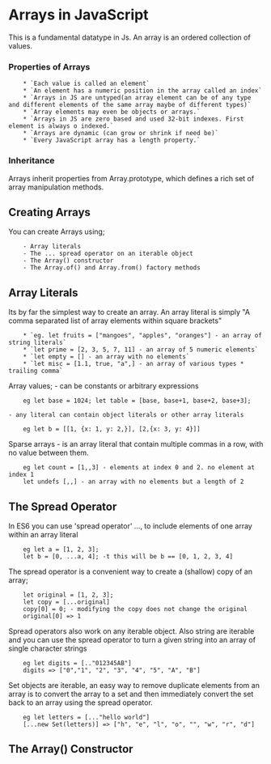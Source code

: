 # Arrays in JavaScript
This is a fundamental datatype in Js.
An array is an ordered collection of values.

### Properties of Arrays
```
    * `Each value is called an element`
    * `An element has a numeric position in the array called an index`
    * `Arrays in JS are untyped(an array element can be of any type and different elements of the same array maybe of different types)`
    * `Array elements may even be objects or arrays.`
    * `Arrays in JS are zero based and used 32-bit indexes. First element is always o indexed.`
    * `Arrays are dynamic (can grow or shrink if need be)`
    * `Every JavaScript array has a length property.`
```

### Inheritance
Arrays inherit properties from Array.prototype, which defines a rich set of array manipulation methods.

## Creating Arrays
You can create Arrays using;
```
    - Array literals
    - The ... spread operator on an iterable object
    - The Array() constructor
    - The Array.of() and Array.from() factory methods
```
## Array Literals
Its by far the simplest way to create an array.
An array literal is simply "A comma separated list of array elements within square brackets"
```
    * `eg. let fruits = ["mangoes", "apples", "oranges"] - an array of string literals`
    * `let prime = [2, 3, 5, 7, 11] - an array of 5 numeric elements`
    * `let empty = [] - an array with no elements`
    * `let misc = [1.1, true, "a",] - an array of various types * trailing comma`
```
Array values;
    - can be constants or arbitrary expressions
```
    eg let base = 1024; let table = [base, base+1, base+2, base+3];
```

    - any literal can contain object literals or other array literals

```
    eg let b = [[1, {x: 1, y: 2,}], [2,{x: 3, y: 4}]]
```

Sparse arrays - is an array literal that contain multiple commas in a row, with no value between them.
```
    eg let count = [1,,3] - elements at index 0 and 2. no element at index 1
    let undefs [,,] - an array with no elements but a length of 2
```

## The Spread Operator
In ES6 you can use 'spread operator' ..., to include elements of one array within an array literal
```
    eg let a = [1, 2, 3];
    let b = [0, ...a, 4]; -t this will be b == [0, 1, 2, 3, 4]
```
The spread operator is a convenient way to create a (shallow) copy of an array;
```
    let original = [1, 2, 3];
    let copy = [...original]
    copy[0] = 0; - modifying the copy does not change the original
    original[0] => 1
```
Spread operators also work on any iterable object. Also string are iterable and you can use the spread operator to turn a given string into an array of single character strings

```
    eg let digits = [.."012345AB"]
    digits => ["0","1", "2", "3", "4", "5", "A", "B"]
```
Set objects are iterable, an easy way to remove duplicate elements from an array is to convert the array to a set and then immediately convert the set back to an array using the spread operator.

```
    eg let letters = [..."hello world"]
    [...new Set(letters)] => ["h", "e", "l", "o", "", "w", "r", "d"]
```

## The Array() Constructor

